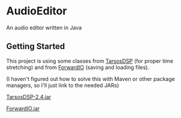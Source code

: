 # AudioEditor

An audio editor written in Java

## Getting Started

This project is using some classes from [TarsosDSP](https://github.com/JorenSix/TarsosDSP) (for proper time stretching) and from [ForwardIO](https://github.com/FellowHead/ForwardIO) (saving and loading files).

(I haven't figured out how to solve this with Maven or other package managers, so I'll just link to the needed JARs)

[TarsosDSP-2.4.jar](https://0110.be/releases/TarsosDSP/TarsosDSP-2.4/TarsosDSP-2.4.jar)

[ForwardIO.jar](https://github.com/FellowHead/ForwardIO/raw/master/ForwardIO.jar)
